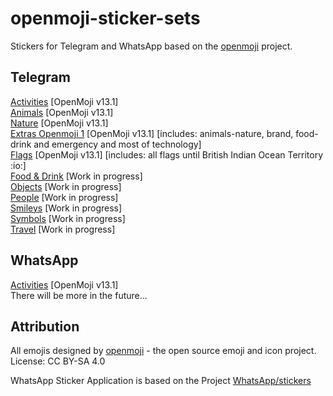 # openmoji-sticker-sets
Stickers for Telegram and WhatsApp based on the [openmoji](https://github.com/hfg-gmuend/openmoji) project.  

## Telegram  
[Activities](https://t.me/addstickers/OpenMojiActivities) [OpenMoji v13.1]  
[Animals](https://t.me/addstickers/OpenMojiAnimals) [OpenMoji v13.1]   
[Nature](https://t.me/addstickers/OpenMojiNature) [OpenMoji v13.1]   
[Extras Openmoji 1](https://t.me/addstickers/OpenMojiExtras) [OpenMoji v13.1] [includes: animals-nature, brand, food-drink and emergency and most of technology]   
[Flags](https://t.me/addstickers/OpenMojiFlags) [OpenMoji v13.1] [includes: all flags until British Indian Ocean Territory :io:]  
[Food & Drink](https://t.me/addstickers/OpenMojiFood) [Work in progress]    
[Objects](https://t.me/addstickers/OpenMojiObjects) [Work in progress]  
[People](https://t.me/addstickers/OpenMojiPeople) [Work in progress]   
[Smileys](https://t.me/addstickers/OpenMojiSmileys) [Work in progress]  
[Symbols](https://t.me/addstickers/OpenMojiSymbols) [Work in progress]  
[Travel](https://t.me/addstickers/OpenMojiTravel) [Work in progress]  

## WhatsApp
[Activities](https://github.com/MEibenst/openmoji-sticker-sets/releases/download/v0.1.0-alpha/OpenMoji-StickerPack1.apk) [OpenMoji v13.1]   
There will be more in the future...

## Attribution
All emojis designed by [openmoji](https://github.com/hfg-gmuend/openmoji) - the open source emoji and icon project. License: CC BY-SA 4.0

WhatsApp Sticker Application is based on the Project [WhatsApp/stickers](https://github.com/WhatsApp/stickers)
